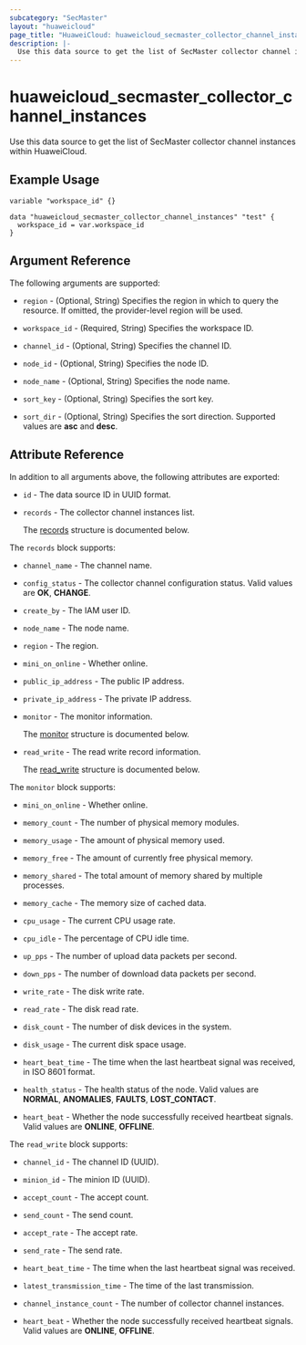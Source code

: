 ```yaml
---
subcategory: "SecMaster"
layout: "huaweicloud"
page_title: "HuaweiCloud: huaweicloud_secmaster_collector_channel_instances"
description: |-
  Use this data source to get the list of SecMaster collector channel instances within HuaweiCloud.
---
```


# huaweicloud_secmaster_collector_channel_instances

Use this data source to get the list of SecMaster collector channel instances within HuaweiCloud.

## Example Usage

```hcl
variable "workspace_id" {}

data "huaweicloud_secmaster_collector_channel_instances" "test" {
  workspace_id = var.workspace_id
}
```

## Argument Reference

The following arguments are supported:

* `region` - (Optional, String) Specifies the region in which to query the resource.
  If omitted, the provider-level region will be used.

* `workspace_id` - (Required, String) Specifies the workspace ID.

* `channel_id` - (Optional, String) Specifies the channel ID.

* `node_id` - (Optional, String) Specifies the node ID.

* `node_name` - (Optional, String) Specifies the node name.

* `sort_key` - (Optional, String) Specifies the sort key.

* `sort_dir` - (Optional, String) Specifies the sort direction. Supported values are **asc** and **desc**.

## Attribute Reference

In addition to all arguments above, the following attributes are exported:

* `id` - The data source ID in UUID format.

* `records` - The collector channel instances list.

  The [records](#records_struct) structure is documented below.

<a name="records_struct"></a>
The `records` block supports:

* `channel_name` - The channel name.

* `config_status` - The collector channel configuration status. Valid values are **OK**, **CHANGE**.

* `create_by` - The IAM user ID.

* `node_name` - The node name.

* `region` - The region.

* `mini_on_online` - Whether online.

* `public_ip_address` - The public IP address.

* `private_ip_address` - The private IP address.

* `monitor` - The monitor information.

  The [monitor](#records_monitor_struct) structure is documented below.

* `read_write` - The read write record information.

  The [read_write](#records_read_write_struct) structure is documented below.

<a name="records_monitor_struct"></a>
The `monitor` block supports:

* `mini_on_online` - Whether online.

* `memory_count` - The number of physical memory modules.

* `memory_usage` - The amount of physical memory used.

* `memory_free` - The amount of currently free physical memory.

* `memory_shared` - The total amount of memory shared by multiple processes.

* `memory_cache` - The memory size of cached data.

* `cpu_usage` - The current CPU usage rate.

* `cpu_idle` - The percentage of CPU idle time.

* `up_pps` - The number of upload data packets per second.

* `down_pps` - The number of download data packets per second.

* `write_rate` - The disk write rate.

* `read_rate` - The disk read rate.

* `disk_count` - The number of disk devices in the system.

* `disk_usage` - The current disk space usage.

* `heart_beat_time` - The time when the last heartbeat signal was received, in ISO 8601 format.

* `health_status` - The health status of the node. Valid values are **NORMAL**, **ANOMALIES**, **FAULTS**,
  **LOST_CONTACT**.

* `heart_beat` - Whether the node successfully received heartbeat signals. Valid values are **ONLINE**, **OFFLINE**.

<a name="records_read_write_struct"></a>
The `read_write` block supports:

* `channel_id` - The channel ID (UUID).

* `minion_id` - The minion ID (UUID).

* `accept_count` - The accept count.

* `send_count` - The send count.

* `accept_rate` - The accept rate.

* `send_rate` - The send rate.

* `heart_beat_time` - The time when the last heartbeat signal was received.

* `latest_transmission_time` - The time of the last transmission.

* `channel_instance_count` - The number of collector channel instances.

* `heart_beat` - Whether the node successfully received heartbeat signals. Valid values are **ONLINE**, **OFFLINE**.
